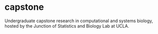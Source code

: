# capstone
Undergraduate capstone research in computational and systems biology, hosted by the Junction of Statistics and Biology Lab at UCLA.

